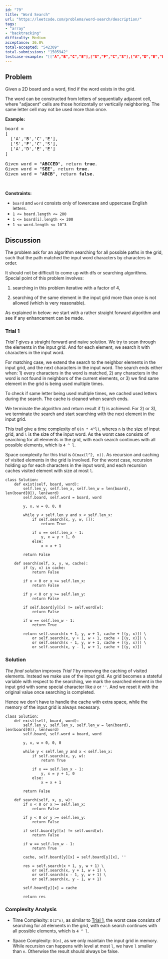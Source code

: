 ```yaml
---
id: "79"
title: "Word Search"
url: "https://leetcode.com/problems/word-search/description/"
tags:
- "array"
- "backtracking"
difficulty: Medium
acceptance: 36.0%
total-accepted: "542309"
total-submissions: "1505942"
testcase-example: "[["A","B","C","E"],["S","F","C","S"],["A","D","E","E"]]\n"ABCCED""
---
```


## Problem

<p>Given a 2D board and a word, find if the word exists in the grid.</p>

<p>The word can be constructed from letters of sequentially adjacent cell, where &quot;adjacent&quot; cells are those horizontally or vertically neighboring. The same letter cell may not be used more than once.</p>

<p><strong>Example:</strong></p>

<pre>
board =
[
  [&#39;A&#39;,&#39;B&#39;,&#39;C&#39;,&#39;E&#39;],
  [&#39;S&#39;,&#39;F&#39;,&#39;C&#39;,&#39;S&#39;],
  [&#39;A&#39;,&#39;D&#39;,&#39;E&#39;,&#39;E&#39;]
]

Given word = &quot;<strong>ABCCED</strong>&quot;, return <strong>true</strong>.
Given word = &quot;<strong>SEE</strong>&quot;, return <strong>true</strong>.
Given word = &quot;<strong>ABCB</strong>&quot;, return <strong>false</strong>.
</pre>

<p>&nbsp;</p>
<p><strong>Constraints:</strong></p>

<ul>
	<li><code>board</code>&nbsp;and <code>word</code> consists only of lowercase and uppercase English letters.</li>
	<li><code>1 &lt;= board.length &lt;= 200</code></li>
	<li><code>1 &lt;= board[i].length &lt;= 200</code></li>
	<li><code>1 &lt;= word.length &lt;= 10^3</code></li>
</ul>

## Discussion

The problem ask for an algorithm searching for all possible paths in the grid,
such that the path matched the input word characters by characters in order.

It should not be difficult to come up with dfs or searching algorithms.
Special point of this problem involves:

1. searching in this problem iterative with a factor of 4,

1. searching of the same element in the input grid more than once is not allowed
  (which is very reasonable).

As explained in below: we start with a rather straight forward algorithm and
see if any enhancement can be made.

### Trial 1

*Trial 1* gives a straight forward and naive solution.
We try to scan through the elements in the input grid. And for each element,
we search it with characters in the input word.

For matching case, we extend the search to the neighbor elements
in the input grid, and the next characters in the input word. The search ends
either when: 1) every characters in the word is matched, 2) any characters
in the word is not found in neighbors of the current elements, or 3) we find
same element in the grid is being used multiple times.

To check if same letter being used multiple times, we cached used
letters during the search. The cache is cleaned when search ends.

We terminate the algorithm and return result if 1) is achieved. For 2) or 3), we
terminate the search and start searching with the next element in the input
grid.

This trail give a time complexity of `O(n * 4^l)`, wheres `n` is the size of
input grid, and `l` is the size of the input word. As the worst case consists of
searching for all elements in the grid, with each search continues with all
possible elements, which is `4 ^ l`.

Space complexity for this trial is `O(max(l^2, n))`.
As recursion and caching of visited elements in the grid is involved.
For the worst case, recursion holding up for each characters in the input word,
and each recursion caches visited element with size at most `l`.

```py3
class Solution:
    def exist(self, board, word):
        self.len_y, self.len_x, self.len_w = len(board), len(board[0]), len(word)
        self.board, self.word = board, word

        y, x, w = 0, 0, 0

        while y < self.len_y and x < self.len_x:
            if self.search(x, y, w, []):
                return True

            if x == self.len_x - 1:
                y, x = y + 1, 0
            else:
                x = x + 1

        return False

    def search(self, x, y, w, cache):
        if (y, x) in cache:
            return False

        if x < 0 or x >= self.len_x:
            return False

        if y < 0 or y >= self.len_y:
            return False

        if self.board[y][x] != self.word[w]:
            return False

        if w == self.len_w - 1:
            return True

        return self.search(x + 1, y, w + 1, cache + [(y, x)]) \
            or self.search(x, y + 1, w + 1, cache + [(y, x)]) \
            or self.search(x - 1, y, w + 1, cache + [(y, x)]) \
            or self.search(x, y - 1, w + 1, cache + [(y, x)])
```

### Solution

*The final solution* improves *Trial 1* by removing the
caching of visited elements. Instead we make use of the input grid.
As grid becomes a stateful variable with respect to the searching, we mark the
searched element in the input grid with some special character like `@` or `''`.
And we reset it with the original value once searching is completed.

Hence we don't have to handle the cache with extra space, while the memory
of the input grid is always necessary.

```py3
class Solution:
    def exist(self, board, word):
        self.len_y, self.len_x, self.len_w = len(board), len(board[0]), len(word)
        self.board, self.word = board, word

        y, x, w = 0, 0, 0

        while y < self.len_y and x < self.len_x:
            if self.search(x, y, w):
                return True

            if x == self.len_x - 1:
                y, x = y + 1, 0
            else:
                x = x + 1

        return False

    def search(self, x, y, w):
        if x < 0 or x >= self.len_x:
            return False

        if y < 0 or y >= self.len_y:
            return False

        if self.board[y][x] != self.word[w]:
            return False

        if w == self.len_w - 1:
            return True

        cache, self.board[y][x] = self.board[y][x], ''

        res = self.search(x + 1, y, w + 1) \
            or self.search(x, y + 1, w + 1) \
            or self.search(x - 1, y, w + 1) \
            or self.search(x, y - 1, w + 1)

        self.board[y][x] = cache

        return res
```

### Complexity Analysis

- Time Complexity: `O(3^n)`, as similar to [Trial 1](./submission_v0.py3),
  the worst case consists of searching for all elements in the grid,
  with each search continues with all possible elements, which is `4 ^ l`.

- Space Complexity: `O(n)`, as we only maintain the input grid in memory.
  While recursion can happens with level at most `l`,
  we have `l` smaller than `n`. Otherwise the result should always be false.
